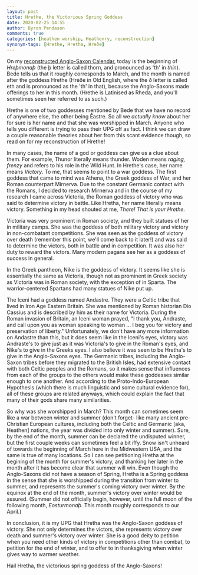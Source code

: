 ```yaml
---
layout: post
title: Hrethe, the Victorious Spring Goddess
date: 2020-02-25 14:55
author: Byron Pendason
comments: true
categories: [heathen worship, Heathenry, reconstruction]
synonym-tags: [Hrethe, Hretha, Hreðe]
---
```

On my <a href="/the-anglo-saxon-calendar/">reconstructed Anglo-Saxon Calendar</a>, today is the beginning of <em>Hreþmonaþ</em> (the þ letter is called thorn, and pronounced as 'th' in <em>thin</em>). Bede tells us that it roughly corresponds to March, and the month is named after the goddess Hrethe (Hrēðe in Old English, where the ð letter is called eth and is pronounced as the 'th' in that), because the Anglo-Saxons made offerings to her in this month. (Hrethe is Latinised as Rheda, and you'll sometimes seen her referred to as such.)

Hrethe is one of two goddesses mentioned by Bede that we have no record of anywhere else, the other being Ēastre. So all we <em>actually know</em> about her for sure is her name and that she was worshipped in March. Anyone who tells you different is trying to pass their UPG off as fact. I think we can draw a couple reasonable theories about her from this scant evidence though, so read on for my reconstruction of Hrethe!

In many cases, the name of a god or goddess can give us a clue about them. For example, Thunor literally means thunder. Woden means <em>raging, frenzy</em> and refers to his role in the Wild Hunt. In Hrethe's case, her name means <em>Victory</em>. To me, that seems to point to a war goddess. The first goddess that came to mind was Athena, the Greek goddess of War, and her Roman counterpart Mirnerva. Due to the constant Germanic contact with the Romans, I decided to research Mirnerva and in the course of my research I came across Victoria, the Roman goddess of victory who was said to determine victory in battle. Like Hretha, her name literally means victory. Something in my head shouted at me, <em>There! That is your Hrethe.</em>

Victoria was very prominent in Roman society, and they built statues of her in military camps. She was the goddess of both military victory and victory in non-combatant competitions. She was seen as the goddess of victory over death (remember this point, we'll come back to it later!) and was said to determine the victors, both in battle and in competition. It was also her duty to reward the victors. Many modern pagans see her as a goddess of success in general.

In the Greek pantheon, Nike is the goddess of victory. It seems like she is essentially the same as Victoria, though not as prominent in Greek society as Victoria was in Roman society, with the exception of in Sparta. The warrior-centered Spartans had many statues of Nike put up.

The Iceni had a goddess named Andastre. They were a Celtic tribe that lived in Iron Age Eastern Britain. She was mentioned by Roman historian Dio Cassius and is described by him as their name for Victoria. During the Roman invasion of Britain, an Iceni woman prayed, "I thank you, Andraste, and call upon you as woman speaking to woman ... I beg you for victory and preservation of liberty." Unfortunately, we don't have any more information on Andastre than this, but it does seem like in the Iceni's eyes, victory was Andraste's to give just as it was Victoria's to give in the Roman's eyes, and Nike's to give in the Greeks eyes. I also believe it was seen to be Hretha's to give in the Anglo-Saxons eyes. The Germanic tribes, including the Anglo-Saxon tribes before they migrated to the British Isles, had extensive contact with both Celtic peoples and the Romans, so it makes sense that influences from each of the groups to the others would make these goddesses similar enough to one another. And according to the Proto-Indo-European Hypothesis (which there is much linguistic and some cultural evidence for), all of these groups are related anyways, which could explain the fact that many of their gods share many similarities.

So why was she worshipped in March? This month can sometimes seem like a war between winter and summer (don't forget- like many ancient pre-Christian European cultures, including both the Celtic and Germanic [aka, Heathen] nations, the year was divided into only winter and summer). Sure, by the end of the month, summer can be declared the undisputed winner, but the first couple weeks can sometimes feel a bit iffy. Snow isn't unheard of towards the beginning of March here in the Midwestern USA, and the same is true of many locations. So I can see petitioning Hretha at the begining of the month for summer's victory, and thanking her later in the month after it has become clear that summer will win. Even though the Anglo-Saxons did not have a season of Spring, Hretha is a Spring goddess in the sense that she is worshipped during the transition from winter to summer, and represents the summer's coming victory over winter. By the equinox at the end of the month, summer's victory over winter would be assured. (Summer did not officially begin, however, until the full moon of the following month, <em>Eosturmonaþ</em>. This month roughly corresponds to our April.)

In conclusion, it is my UPG that Hretha was the Anglo-Saxon goddess of victory. She not only determines the victors, she represents victory over death and summer's victory over winter. She is a good deity to petition when you need other kinds of victory in competitions other than combat, to petition for the end of winter, and to offer to in thanksgiving when winter gives way to warmer weather.

Hail Hretha, the victorious spring goddess of the Anglo-Saxons!
